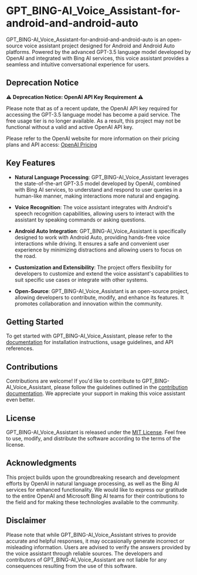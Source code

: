 # GPT_BING-AI_Voice_Assistant-for-android-and-android-auto

GPT_BING-AI_Voice_Assistant-for-android-and-android-auto is an open-source voice assistant project designed for Android and Android Auto platforms. Powered by the advanced GPT-3.5 language model developed by OpenAI and integrated with Bing AI services, this voice assistant provides a seamless and intuitive conversational experience for users.

## Deprecation Notice

⚠️ **Deprecation Notice: OpenAI API Key Requirement** ⚠️

Please note that as of a recent update, the OpenAI API key required for accessing the GPT-3.5 language model has become a paid service. The free usage tier is no longer available. As a result, this project may not be functional without a valid and active OpenAI API key.

Please refer to the OpenAI website for more information on their pricing plans and API access: [OpenAI Pricing](https://openai.com/pricing)

## Key Features

- **Natural Language Processing**: GPT_BING-AI_Voice_Assistant leverages the state-of-the-art GPT-3.5 model developed by OpenAI, combined with Bing AI services, to understand and respond to user queries in a human-like manner, making interactions more natural and engaging.

- **Voice Recognition**: The voice assistant integrates with Android's speech recognition capabilities, allowing users to interact with the assistant by speaking commands or asking questions.

- **Android Auto Integration**: GPT_BING-AI_Voice_Assistant is specifically designed to work with Android Auto, providing hands-free voice interactions while driving. It ensures a safe and convenient user experience by minimizing distractions and allowing users to focus on the road.

- **Customization and Extensibility**: The project offers flexibility for developers to customize and extend the voice assistant's capabilities to suit specific use cases or integrate with other systems.

- **Open-Source**: GPT_BING-AI_Voice_Assistant is an open-source project, allowing developers to contribute, modify, and enhance its features. It promotes collaboration and innovation within the community.

## Getting Started

To get started with GPT_BING-AI_Voice_Assistant, please refer to the [documentation](https://github.com/alen-mon/GPT_BING-AI_Voice_Assistant/wiki) for installation instructions, usage guidelines, and API references.

## Contributions

Contributions are welcome! If you'd like to contribute to GPT_BING-AI_Voice_Assistant, please follow the guidelines outlined in the [contribution documentation](https://github.com/alen-mon/GPT_BING-AI_Voice_Assistant/blob/main/CONTRIBUTING.md). We appreciate your support in making this voice assistant even better.

## License

GPT_BING-AI_Voice_Assistant is released under the [MIT License](https://github.com/alen-mon/GPT_BING-AI_Voice_Assistant/blob/main/LICENSE). Feel free to use, modify, and distribute the software according to the terms of the license.

## Acknowledgments

This project builds upon the groundbreaking research and development efforts by OpenAI in natural language processing, as well as the Bing AI services for enhanced functionality. We would like to express our gratitude to the entire OpenAI and Microsoft Bing AI teams for their contributions to the field and for making these technologies available to the community.

## Disclaimer

Please note that while GPT_BING-AI_Voice_Assistant strives to provide accurate and helpful responses, it may occasionally generate incorrect or misleading information. Users are advised to verify the answers provided by the voice assistant through reliable sources. The developers and contributors of GPT_BING-AI_Voice_Assistant are not liable for any consequences resulting from the use of this software.
